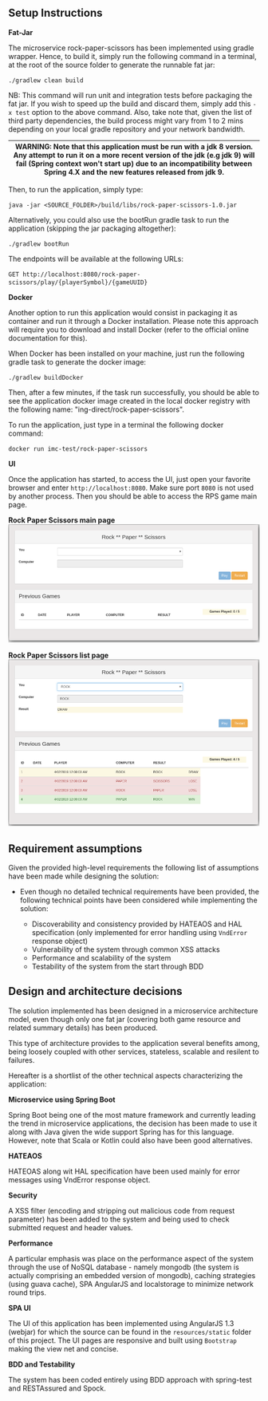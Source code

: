 Setup Instructions
--

**Fat-Jar**

The microservice rock-paper-scissors has been implemented using gradle wrapper. Hence, to build it, simply run the following command
in a terminal, at the root of the source folder to generate the runnable fat jar:

```
./gradlew clean build
```

NB: This command will run unit and integration tests before packaging
the fat jar. If you wish to speed up the build and discard them,
simply add this `-x test` option to the above command. Also, take note that,
given the list of third party dependencies, the build process might vary from
1 to 2 mins depending on your local gradle repository and your network bandwidth.


| WARNING: Note that this application must be run with a jdk 8 version. Any attempt to run it on a more recent version of the jdk (e.g jdk 9) will fail (Spring context won't start up) due to an incompatibility between Spring 4.X and the new features released from jdk 9. |
| --- |

Then, to run the application, simply type:

```
java -jar <SOURCE_FOLDER>/build/libs/rock-paper-scissors-1.0.jar
```

Alternatively, you could also use the bootRun gradle task to run the application (skipping the jar packaging altogether):

```
./gradlew bootRun
```

The endpoints will be available at the following URLs:

```
GET http://localhost:8080/rock-paper-scissors/play/{playerSymbol}/{gameUUID}
```


**Docker**


Another option to run this application would consist in packaging it as container
and run it through a Docker installation. Please note this approach will require you
to download and install Docker (refer to the official online documentation for this).

When Docker has been installed on your machine, just run the following gradle task
to generate the docker image:

```
./gradlew buildDocker
```

Then, after a few minutes, if the task run successfully, you should be able to see the application docker image
created in the local docker registry with the following name: "ing-direct/rock-paper-scissors".

To run the application, just type in a terminal the following docker command:

```
docker run imc-test/rock-paper-scissors
```


**UI**

Once the application has started, to access the UI, just open your favorite browser and enter `http://localhost:8080`. Make sure port `8080`
is not used by another process. Then you should be able to access the RPS game main page.

__Rock Paper Scissors main page__
![Rock Paper Scissors main page](img/rps-main-page.png)

__Rock Paper Scissors list page__
![Rock Paper Scissors list page](img/rps-list-page.png)


Requirement assumptions
--

Given the provided high-level requirements the following list of assumptions have been made while designing the solution:

- Even though no detailed technical requirements have been provided, the following technical points have been
considered while implementing the solution:

    - Discoverability and consistency provided by HATEAOS and HAL specification
    (only implemented for error handling using `VndError` response object)
    - Vulnerability of the system through common XSS attacks
    - Performance and scalability of the system
    - Testability of the system from the start through BDD

Design and architecture decisions
--

The solution implemented has been designed in a microservice architecture model,
even though only one fat jar (covering both game resource and related summary details) has been produced.

This type of architecture provides to the application several benefits among, being loosely coupled
with other services, stateless, scalable and resilent to failures.

Hereafter is a shortlist of the other technical aspects characterizing the application:

**Microservice using Spring Boot**

Spring Boot being one of the most mature framework and currently leading the trend in microservice applications,
the decision has been made to use it along with Java given the wide support Spring has for this language.
However, note that Scala or Kotlin could also have been good alternatives.

**HATEAOS**

HATEOAS along wit HAL specification have been used mainly for error messages using VndError response object.

**Security**

A XSS filter (encoding and stripping out malicious code from request parameter) has been added to the system
and being used to check submitted request and header values.

**Performance**

A particular emphasis was place on the performance aspect of the system through
the use of NoSQL database - namely mongodb (the system is actually comprising an embedded version
of mongodb), caching strategies (using guava cache), SPA AngularJS and localstorage
to minimize network round trips.

**SPA UI**

The UI of this application has been implemented using AngularJS 1.3 (webjar) for which
the source can be found in the `resources/static` folder of this project. The UI
pages are responsive and built using `Bootstrap` making the view net and concise.

**BDD and Testability**

The system has been coded entirely using BDD approach with spring-test and RESTAssured and Spock.
